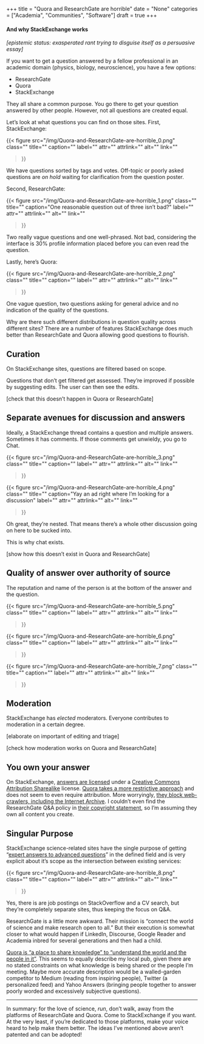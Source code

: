 +++
title = "Quora and ResearchGate are horrible"
date = "None"
categories = ["Academia", "Communities", "Software"]
draft = true
+++

#### And why StackExchange works

*\[epistemic status: exasperated rant trying to disguise itself as a persuasive essay\]*

If you want to get a question answered by a fellow professional in an academic domain (physics, biology, neuroscience), you have a few options:

- ResearchGate
- Quora
- StackExchange


They all share a common purpose. You go there to get your question answered by other people. However, not all questions are created equal.

Let’s look at what questions you can find on those sites. First, StackExchange:

{{< figure
  src="/img/Quora-and-ResearchGate-are-horrible_0.png"
  class=""
  title=""
  caption=""
  label=""
  attr=""
  attrlink=""
  alt=""
  link=""
 >}}

We have questions sorted by tags and votes. Off-topic or poorly asked questions are *on hold* waiting for clarification from the question poster.

Second, ResearchGate:

{{< figure
  src="/img/Quora-and-ResearchGate-are-horrible_1.png"
  class=""
  title=""
  caption="One reasonable question out of three isn’t bad?"
  label=""
  attr=""
  attrlink=""
  alt=""
  link=""
 >}}

Two really vague questions and one well-phrased. Not bad, considering the interface is 30% profile information placed before you can even read the question.

Lastly, here’s Quora:

{{< figure
  src="/img/Quora-and-ResearchGate-are-horrible_2.png"
  class=""
  title=""
  caption=""
  label=""
  attr=""
  attrlink=""
  alt=""
  link=""
 >}}

One vague question, two questions asking for general advice and no indication of the quality of the questions.

Why are there such different distributions in question quality across different sites? There are a number of features StackExchange does much better than ResearchGate and Quora allowing good questions to flourish.

## Curation
On StackExchange sites, questions are filtered based on scope.

Questions that don’t get filtered get assessed. They’re improved if possible by suggesting edits. The user can then see the edits.

\[check that this doesn’t happen in Quora or ResearchGate\]

## Separate avenues for discussion and answers
Ideally, a StackExchange thread contains a question and multiple answers. Sometimes it has comments. If those comments get unwieldy, you go to Chat.

{{< figure
  src="/img/Quora-and-ResearchGate-are-horrible_3.png"
  class=""
  title=""
  caption=""
  label=""
  attr=""
  attrlink=""
  alt=""
  link=""
 >}}

{{< figure
  src="/img/Quora-and-ResearchGate-are-horrible_4.png"
  class=""
  title=""
  caption="Yay an ad right where I’m looking for a discussion"
  label=""
  attr=""
  attrlink=""
  alt=""
  link=""
 >}}

Oh great, they’re nested. That means there’s a whole other discussion going on here to be sucked into.

This is why chat exists.

\[show how this doesn’t exist in Quora and ResearchGate\]

## Quality of answer over authority of source
The reputation and name of the person is at the bottom of the answer and the question.

{{< figure
  src="/img/Quora-and-ResearchGate-are-horrible_5.png"
  class=""
  title=""
  caption=""
  label=""
  attr=""
  attrlink=""
  alt=""
  link=""
 >}}

{{< figure
  src="/img/Quora-and-ResearchGate-are-horrible_6.png"
  class=""
  title=""
  caption=""
  label=""
  attr=""
  attrlink=""
  alt=""
  link=""
 >}}

{{< figure
  src="/img/Quora-and-ResearchGate-are-horrible_7.png"
  class=""
  title=""
  caption=""
  label=""
  attr=""
  attrlink=""
  alt=""
  link=""
 >}}

## Moderation
StackExchange has *elected* moderators. Everyone contributes to moderation in a certain degree.

\[elaborate on important of editing and triage\]

\[check how moderation works on Quora and ResearchGate\]

## You own your answer
On StackExchange, [answers are licensed](https://stackexchange.com/legal) under a [Creative Commons Attribution Sharealike](https://creativecommons.org/licenses/by-sa/3.0/) license. [Quora takes a more restrictive approach](https://www.quora.com/about/tos) and does not seem to even require attribution. More worryingly, [they block web-crawlers, including the Internet Archive](https://konklone.com/post/quora-keeps-the-worlds-knowledge-for-itself). I couldn’t even find the ResearchGate Q&A policy in [their copyright statement](https://www.researchgate.net/application.IntellectualPropertyPolicy.html), so I’m assuming they own all content you create.

## Singular Purpose
StackExchange science-related sites have the single purpose of getting “[expert answers to advanced questions](https://psychology.stackexchange.com/tour)” in the defined field and is very explicit about it’s scope as the intersection between existing services:

{{< figure
  src="/img/Quora-and-ResearchGate-are-horrible_8.png"
  class=""
  title=""
  caption=""
  label=""
  attr=""
  attrlink=""
  alt=""
  link=""
 >}}

Yes, there is are job postings on StackOverflow and a CV search, but they’re completely separate sites, thus keeping the focus on Q&A.

ResearchGate is a little more awkward. Their mission is “connect the world of science and make research open to all.” But their execution is somewhat closer to what would happen if LinkedIn, Discourse, Google Reader and Academia inbred for several generations and then had a child.

[Quora is “a place to share knowledge” to “understand the world and the people in it”](https://www.quora.com/about). This seems to equally describe my local pub, given there are no stated constraints on what knowledge is being shared or the people I’m meeting. Maybe more accurate description would be a walled-garden competitor to Medium (reading from inspiring people), Twitter (a personalized feed) and Yahoo Answers (bringing people together to answer poorly worded and excessively subjective questions).

---

In summary: for the love of science, *run*, don’t walk, away from the platforms of ResearchGate and Quora. Come to StackExchange if you want. At the very least, if you’re dedicated to those platforms, make your voice heard to help make them better. The ideas I’ve mentioned above aren’t patented and can be adopted!
